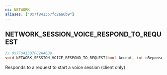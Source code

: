 ```yaml
---
ns: NETWORK
aliases: ["0x7f8413b7fc2aa6b9"]
---
```

## NETWORK_SESSION_VOICE_RESPOND_TO_REQUEST

```c
// 0x7F8413B7FC2AA6B9
void NETWORK_SESSION_VOICE_RESPOND_TO_REQUEST(bool Accept, int nReponseCode);
```

Responds to a request to start a voice session (client only)

